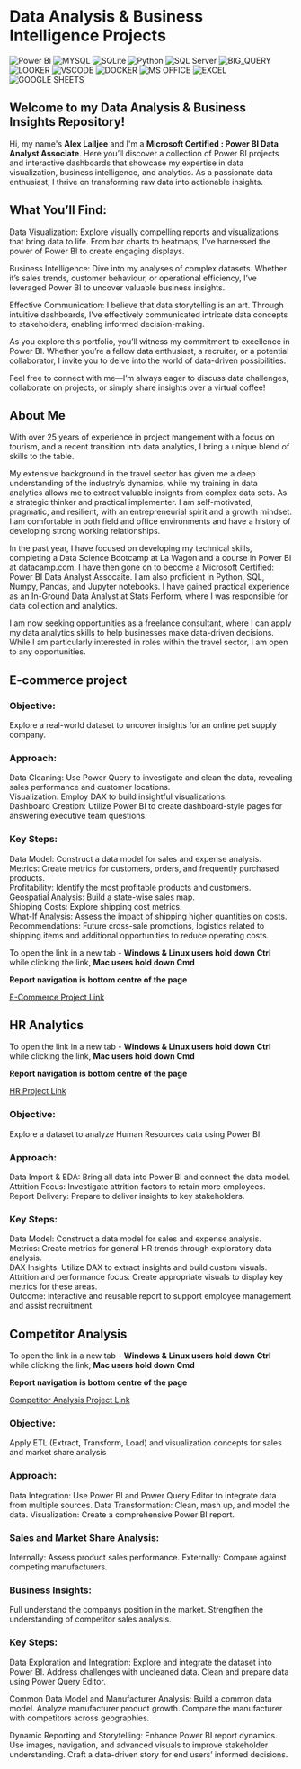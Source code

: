 # Data Analysis & Business Intelligence Projects
![Power Bi](https://img.shields.io/badge/power_bi-F2C811?style=for-the-badge&logo=powerbi&logoColor=black)
![MYSQL](https://img.shields.io/badge/MySQL-00000F?style=for-the-badge&logo=mysql&logoColor=white)
![SQLite](https://img.shields.io/badge/SQLite-07405E?style=for-the-badge&logo=sqlite&logoColor=white)
![Python](https://img.shields.io/badge/Python-3776AB?style=for-the-badge)
![SQL Server](https://img.shields.io/badge/Microsoft_SQL_Server-CC2927?style=for-the-badge&logo=microsoft-sql-server&logoColor=white)
![BIG_QUERY](https://img.shields.io/badge/Google_BigQuery-669DF6?style=for-the-badge)
![LOOKER](https://img.shields.io/badge/Google_Looker-4285F4?style=for-the-badge)
![VSCODE](https://img.shields.io/badge/VSCode-0078D4?style=for-the-badge&logo=visual%20studio%20code&logoColor=white)
![DOCKER](https://img.shields.io/badge/Docker-2496ED?style=for-the-badge)
![MS OFFICE](https://img.shields.io/badge/Microsoft_Office-D83B01?style=for-the-badge&logo=microsoft-office&logoColor=white)
![EXCEL](https://img.shields.io/badge/Microsoft_Excel-217346?style=for-the-badge&logo=microsoft-excel&logoColor=white)
![GOOGLE SHEETS](https://img.shields.io/badge/Google%20Sheets-34A853?style=for-the-badge&logo=google-sheets&logoColor=white)




## Welcome to my Data Analysis & Business Insights Repository!

Hi, my name's <strong>Alex Lalljee</strong> and I'm a <strong>Microsoft Certified : Power BI Data Analyst Associate</strong>. Here you’ll discover a collection of Power BI projects and interactive dashboards that showcase my expertise in data visualization, business intelligence, and analytics. As a passionate data enthusiast, I thrive on transforming raw data into actionable insights.

## What You’ll Find:
Data Visualization: Explore visually compelling reports and visualizations that bring data to life. From bar charts to heatmaps, I’ve harnessed the power of Power BI to create engaging displays.

Business Intelligence: Dive into my analyses of complex datasets. Whether it’s sales trends, customer behaviour, or operational efficiency, I’ve leveraged Power BI to uncover valuable business insights.

Effective Communication: I believe that data storytelling is an art. Through intuitive dashboards, I’ve effectively communicated intricate data concepts to stakeholders, enabling informed decision-making.

As you explore this portfolio, you’ll witness my commitment to excellence in Power BI. Whether you’re a fellow data enthusiast, a recruiter, or a potential collaborator, I invite you to delve into the world of data-driven possibilities.

Feel free to connect with me—I’m always eager to discuss data challenges, collaborate on projects, or simply share insights over a virtual coffee!

## About Me
With over 25 years of experience in project mangement with a focus on tourism, and a recent transition into data analytics, I bring a unique blend of skills to the table.

My extensive background in the travel sector has given me a deep understanding of the industry’s dynamics, while my training in data analytics allows me to extract valuable insights from complex data sets. As a strategic thinker and practical implementer. I am self-motivated, pragmatic, and resilient, with an entrepreneurial spirit and a growth mindset. I am comfortable in both field and office environments and have a history of developing strong working relationships.

In the past year, I have focused on developing my technical skills, completing a Data Science Bootcamp at La Wagon and a course in Power BI at datacamp.com. I have then gone on to become a Microsoft Certified: Power BI Data Analyst Assocaite. I am also proficient in Python, SQL, Numpy, Pandas, and Jupyter notebooks. I have gained practical experience as an In-Ground Data Analyst at Stats Perform, where I was responsible for data collection and analytics.

I am now seeking opportunities as a freelance consultant, where I can apply my data analytics skills to help businesses make data-driven decisions. While I am particularly interested in roles within the travel sector, I am open to any opportunities.


## E-commerce project

### Objective:

Explore a real-world dataset to uncover insights for an online pet supply company.

### Approach:

Data Cleaning: Use Power Query to investigate and clean the data, revealing sales performance and customer locations.<br>
Visualization: Employ DAX to build insightful visualizations.<br>
Dashboard Creation: Utilize Power BI to create dashboard-style pages for answering executive team questions.<br>

### Key Steps:

Data Model: Construct a data model for sales and expense analysis.<br>
Metrics: Create metrics for customers, orders, and frequently purchased products.<br>
Profitability: Identify the most profitable products and customers.<br>
Geospatial Analysis: Build a state-wise sales map.<br>
Shipping Costs: Explore shipping cost metrics.<br>
What-If Analysis: Assess the impact of shipping higher quantities on costs.<br>
Recommendations: Future cross-sale promotions, logistics related to shipping items and additional opportunities to reduce operating costs.<br>

To open the link in a new tab - <b>Windows & Linux users hold down Ctrl</b> while clicking the link, <b>Mac users hold down Cmd</b>

<b>Report navigation is bottom centre of the page</b>

<a href="https://app.powerbi.com/view?r=eyJrIjoiYWFlYzdmMmUtNjcxNy00OTY2LTkwMWUtNGFiZjAzNGNmN2FkIiwidCI6IjIyNWYzMWU3LThlMTMtNGJmOC1iNzViLTY2ZjcxMGFjMjYyMiJ9" target="_blank" rel="noopener noreferrer">E-Commerce Project Link</a>


## HR Analytics

To open the link in a new tab - <b>Windows & Linux users hold down Ctrl</b> while clicking the link, <b>Mac users hold down Cmd</b>

<b>Report navigation is bottom centre of the page</b>

<a href="https://app.powerbi.com/view?r=eyJrIjoiMjdjYmY3M2EtZGY5Mi00NzQyLWIxNGItZDYzZmVmZDczZTZiIiwidCI6IjIyNWYzMWU3LThlMTMtNGJmOC1iNzViLTY2ZjcxMGFjMjYyMiJ9" target="_blank" rel="noopener noreferrer">HR Project Link</a>

### Objective:

Explore a dataset to analyze Human Resources data using Power BI.

### Approach:

Data Import & EDA: Bring all data into Power BI and connect the data model.<br>
Attrition Focus: Investigate attrition factors to retain more employees.<br>
Report Delivery: Prepare to deliver insights to key stakeholders.<br>

### Key Steps:

Data Model: Construct a data model for sales and expense analysis.<br>
Metrics: Create metrics for general HR trends through exploratory data analysis.<br>
DAX Insights: Utilize DAX to extract insights and build custom visuals.<br>
Attrition and performance focus: Create appropriate visuals to display key metrics for these areas.<br>
Outcome: interactive and reusable report to support employee management and assist recruitment.<br>


## Competitor Analysis

To open the link in a new tab - <b>Windows & Linux users hold down Ctrl</b> while clicking the link, <b>Mac users hold down Cmd</b>

<b>Report navigation is bottom centre of the page</b>

<a href="https://app.powerbi.com/view?r=eyJrIjoiMzk0MTg2NzYtNGVjMS00NDQzLWFhMmMtMzA4NDJiOTk0MmZiIiwidCI6IjIyNWYzMWU3LThlMTMtNGJmOC1iNzViLTY2ZjcxMGFjMjYyMiJ9" target="_blank" rel="noopener noreferrer">Competitor Analysis Project Link</a>

### Objective:

Apply ETL (Extract, Transform, Load) and visualization concepts for sales and market share analysis

### Approach:
Data Integration: Use Power BI and Power Query Editor to integrate data from multiple sources.
Data Transformation: Clean, mash up, and model the data.
Visualization: Create a comprehensive Power BI report.

### Sales and Market Share Analysis:
Internally: Assess product sales performance.
Externally: Compare against competing manufacturers.

### Business Insights:
Full understand the companys position in the market.
Strengthen the understanding of competitor sales analysis.

### Key Steps:
Data Exploration and Integration:
Explore and integrate the dataset into Power BI.
Address challenges with uncleaned data.
Clean and prepare data using Power Query Editor.

Common Data Model and Manufacturer Analysis:
Build a common data model.
Analyze manufacturer product growth.
Compare the manufacturer with competitors across geographies.

Dynamic Reporting and Storytelling:
Enhance Power BI report dynamics.
Use images, navigation, and advanced visuals to improve stakeholder understanding.
Craft a data-driven story for end users’ informed decisions.

